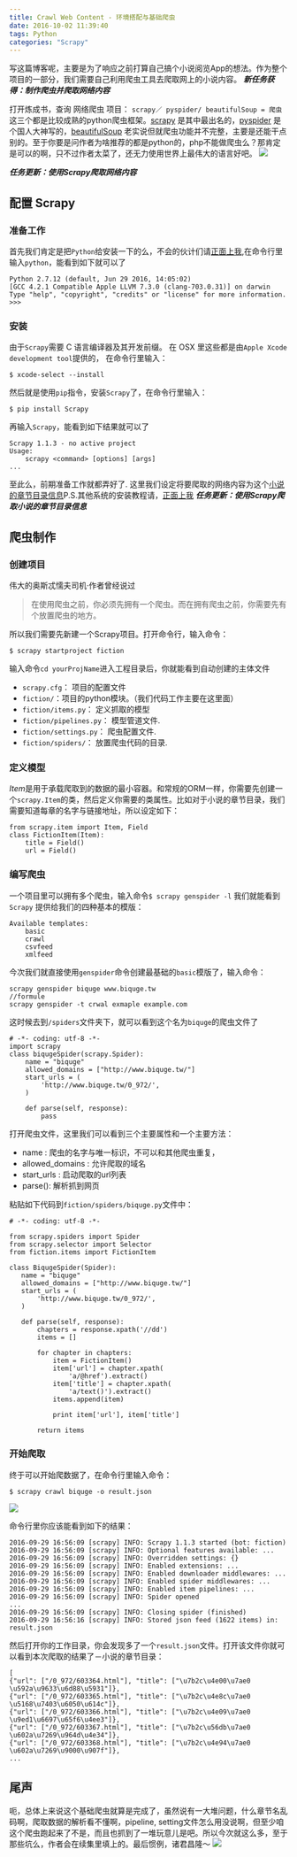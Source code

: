 ```yaml
---
title: Crawl Web Content - 环境搭配与基础爬虫
date: 2016-10-02 11:39:40
tags: Python
categories: "Scrapy"
---
```


写这篇博客呢，主要是为了响应之前打算自己搞个小说阅览App的想法。作为整个项目的一部分，我们需要自己利用爬虫工具去爬取网上的小说内容。
***新任务获得：制作爬虫并爬取网络内容***

<!--more-->

打开炼成书，查询 网络爬虫 项目：
`scrapy／ pyspider/ beautifulSoup = 爬虫`
这三个都是比较成熟的python爬虫框架。[scrapy][1] 是其中最出名的，[pyspider][2] 是个国人大神写的，[beautifulSoup][3] 老实说但就爬虫功能并不完整，主要是还能干点别的。至于你要是问作者为啥推荐的都是python的，php不能做爬虫么？那肯定是可以的啊，只不过作者太菜了，还无力使用世界上最伟大的语言好吧。
![][4]

***任务更新：使用Scrapy爬取网络内容***

## 配置 Scrapy
### 准备工作
首先我们肯定是把`Python`给安装一下的么，不会的伙计们请[正面上我][5],在命令行里输入`python`，能看到如下就可以了

    Python 2.7.12 (default, Jun 29 2016, 14:05:02) 
    [GCC 4.2.1 Compatible Apple LLVM 7.3.0 (clang-703.0.31)] on darwin
    Type "help", "copyright", "credits" or "license" for more information.
    >>> 
    
### 安装
由于`Scrapy`需要 C 语言编译器及其开发前缀。 在 OSX 里这些都是由`Apple Xcode development tool`提供的， 在命令行里输入：

    $ xcode-select --install
    
然后就是使用`pip`指令，安装`Scrapy`了，在命令行里输入：

    $ pip install Scrapy

再输入`Scrapy`，能看到如下结果就可以了

    Scrapy 1.1.3 - no active project
    Usage:
    	scrapy <command> [options] [args]
    ...
至此么，前期准备工作就都弄好了. 这里我们设定将要爬取的网络内容为这个[小说的章节目录信息][6]P.S.其他系统的安装教程请，[正面上我][7]
***任务更新：使用Scrapy爬取小说的章节目录信息***
## 爬虫制作
### 创建项目
伟大的奥斯忒懦夫司机·作者曾经说过
    
>在使用爬虫之前，你必须先拥有一个爬虫。而在拥有爬虫之前，你需要先有个放置爬虫的地方。

所以我们需要先新建一个Scrapy项目。打开命令行，输入命令：

    $ scrapy startproject fiction
输入命令`cd yourProjName`进入工程目录后，你就能看到自动创建的主体文件

+ `scrapy.cfg`： 项目的配置文件
+ `fiction/`：项目的python模块。（我们代码工作主要在这里面）
+ `fiction/items.py`： 定义抓取的模型
+ `fiction/pipelines.py`： 模型管道文件.
+ `fiction/settings.py`： 爬虫配置文件.
+ `fiction/spiders/`： 放置爬虫代码的目录.

### 定义模型
*Item*是用于承载爬取到的数据的最小容器。和常规的ORM一样，你需要先创建一个`scrapy.Item`的类，然后定义你需要的类属性。比如对于小说的章节目录，我们需要知道每章的名字与链接地址，所以设定如下：

    from scrapy.item import Item, Field
    class FictionItem(Item):
    	title = Field()
    	url = Field()

### 编写爬虫
一个项目里可以拥有多个爬虫，输入命令`$ scrapy genspider -l` 我们就能看到`Scrapy` 提供给我们的四种基本的模版：
    
    Available templates:
    	basic
    	crawl
    	csvfeed
    	xmlfeed
今次我们就直接使用`genspider`命令创建最基础的`basic`模版了，输入命令：
    
    scrapy genspider biquge www.biquge.tw
    //formule
    scrapy genspider -t crwal exmaple example.com

这时候去到`/spiders`文件夹下，就可以看到这个名为`biquge`的爬虫文件了

    # -*- coding: utf-8 -*-
    import scrapy
    class biqugeSpider(scrapy.Spider):
    	name = "biquge"
    	allowed_domains = ["http://www.biquge.tw/"]
    	start_urls = (
        	'http://www.biquge.tw/0_972/',
    	)

    	def parse(self, response):
        	pass
 
打开爬虫文件，这里我们可以看到三个主要属性和一个主要方法：
 
 + name : 爬虫的名字与唯一标识，不可以和其他爬虫重复，
 + allowed_domains : 允许爬取的域名
 + start_urls : 启动爬取的url列表
 + parse(): 解析抓到网页

粘贴如下代码到`fiction/spiders/biquge.py`文件中：
 
 ```
 # -*- coding: utf-8 -*-  

from scrapy.spiders import Spider
from scrapy.selector import Selector
from fiction.items import FictionItem

class BiqugeSpider(Spider):
    name = "biquge"
    allowed_domains = ["http://www.biquge.tw/"]
    start_urls = (
        'http://www.biquge.tw/0_972/',
    )

    def parse(self, response):
        chapters = response.xpath('//dd')
        items = []

        for chapter in chapters:
            item = FictionItem()
            item['url'] = chapter.xpath(
            	'a/@href').extract()
            item['title'] = chapter.xpath(
            	'a/text()').extract()
            items.append(item)

            print item['url'], item['title']

        return items
 ```
 
### 开始爬取
终于可以开始爬数据了，在命令行里输入命令：

    $ scrapy crawl biquge -o result.json
    
![][8]

命令行里你应该能看到如下的结果：

    2016-09-29 16:56:09 [scrapy] INFO: Scrapy 1.1.3 started (bot: fiction)
    2016-09-29 16:56:09 [scrapy] INFO: Optional features available: ...
    2016-09-29 16:56:09 [scrapy] INFO: Overridden settings: {}
    2016-09-29 16:56:09 [scrapy] INFO: Enabled extensions: ...
    2016-09-29 16:56:09 [scrapy] INFO: Enabled downloader middlewares: ...
    2016-09-29 16:56:09 [scrapy] INFO: Enabled spider middlewares: ...
    2016-09-29 16:56:09 [scrapy] INFO: Enabled item pipelines: ...
    2016-09-29 16:56:09 [scrapy] INFO: Spider opened
    ...
    2016-09-29 16:56:09 [scrapy] INFO: Closing spider (finished)
    2016-09-29 16:56:16 [scrapy] INFO: Stored json feed (1622 items) in: result.json

然后打开你的工作目录，你会发现多了一个`result.json`文件。打开该文件你就可以看到本次爬取的结果了－小说的章节目录：

    [
    {"url": ["/0_972/603364.html"], "title": ["\u7b2c\u4e00\u7ae0 \u592a\u9633\u6d88\u5931"]},
    {"url": ["/0_972/603365.html"], "title": ["\u7b2c\u4e8c\u7ae0 \u5168\u7403\u6050\u614c"]},
    {"url": ["/0_972/603366.html"], "title": ["\u7b2c\u4e09\u7ae0 \u9ed1\u6697\u65f6\u4ee3"]},
    {"url": ["/0_972/603367.html"], "title": ["\u7b2c\u56db\u7ae0 \u602a\u7269\u964d\u4e34"]},
    {"url": ["/0_972/603368.html"], "title": ["\u7b2c\u4e94\u7ae0 \u602a\u7269\u9000\u907f"]},
    ...
    
## 尾声
呃，总体上来说这个基础爬虫就算是完成了，虽然说有一大堆问题，什么章节名乱码啊，爬取数据的解析看不懂啊，pipeline, setting文件怎么用没说啊，但至少咱这个爬虫跑起来了不是，而且也抓到了一堆玩意儿是吧。所以今次就这么多，至于那些坑么，作者会在续集里填上的。最后惯例，诸君昌隆～
![][9]

[1]:https://scrapy.org/
[2]:https://www.crummy.com/software/BeautifulSoup/
[3]:https://github.com/binux/pyspider
[4]:https://cl.ly/0Q2e06242H0G/comic_hah.jpg
[5]:http://www.runoob.com/python/python-install.html
[6]:http://www.biquge.tw/0_972/
[7]:http://scrapy.readthedocs.io/en/latest/intro/install.html
[8]:https://cl.ly/0G3e1B16362x/comic_puke.gif
[9]:https://cl.ly/3E1B0x3d1Q3L/comic_disaster_girl.jpg